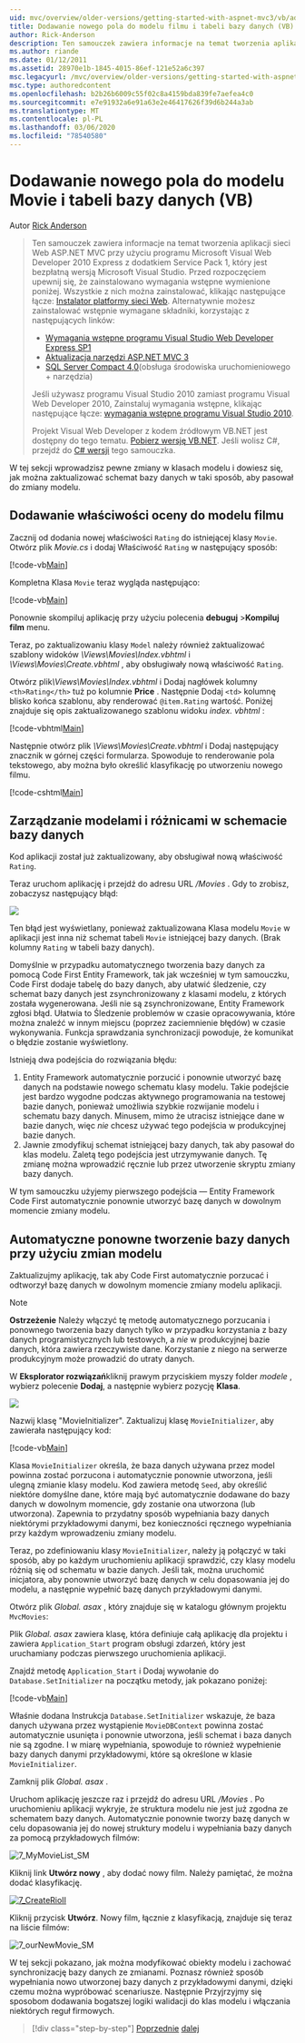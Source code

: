 ```yaml
---
uid: mvc/overview/older-versions/getting-started-with-aspnet-mvc3/vb/adding-a-new-field
title: Dodawanie nowego pola do modelu filmu i tabeli bazy danych (VB) | Microsoft Docs
author: Rick-Anderson
description: Ten samouczek zawiera informacje na temat tworzenia aplikacji sieci Web ASP.NET MVC przy użyciu programu Microsoft Visual Web Developer 2010 Express z dodatkiem Service Pack 1, który jest...
ms.author: riande
ms.date: 01/12/2011
ms.assetid: 28970e1b-1845-4015-86ef-121e52a6c397
msc.legacyurl: /mvc/overview/older-versions/getting-started-with-aspnet-mvc3/vb/adding-a-new-field
msc.type: authoredcontent
ms.openlocfilehash: b2b26b6009c55f02c8a4159bda839fe7aefea4c0
ms.sourcegitcommit: e7e91932a6e91a63e2e46417626f39d6b244a3ab
ms.translationtype: MT
ms.contentlocale: pl-PL
ms.lasthandoff: 03/06/2020
ms.locfileid: "78540580"
---
```

# <a name="adding-a-new-field-to-the-movie-model-and-database-table-vb"></a>Dodawanie nowego pola do modelu Movie i tabeli bazy danych (VB)

Autor [Rick Anderson](https://twitter.com/RickAndMSFT)

> Ten samouczek zawiera informacje na temat tworzenia aplikacji sieci Web ASP.NET MVC przy użyciu programu Microsoft Visual Web Developer 2010 Express z dodatkiem Service Pack 1, który jest bezpłatną wersją Microsoft Visual Studio. Przed rozpoczęciem upewnij się, że zainstalowano wymagania wstępne wymienione poniżej. Wszystkie z nich można zainstalować, klikając następujące łącze: [Instalator platformy sieci Web](https://www.microsoft.com/web/gallery/install.aspx?appid=VWD2010SP1Pack). Alternatywnie możesz zainstalować wstępnie wymagane składniki, korzystając z następujących linków:
> 
> - [Wymagania wstępne programu Visual Studio Web Developer Express SP1](https://www.microsoft.com/web/gallery/install.aspx?appid=VWD2010SP1Pack)
> - [Aktualizacja narzędzi ASP.NET MVC 3](https://www.microsoft.com/web/gallery/install.aspx?appsxml=&amp;appid=MVC3)
> - [SQL Server Compact 4,0](https://www.microsoft.com/web/gallery/install.aspx?appid=SQLCE;SQLCEVSTools_4_0)(obsługa środowiska uruchomieniowego + narzędzia)
> 
> Jeśli używasz programu Visual Studio 2010 zamiast programu Visual Web Developer 2010, Zainstaluj wymagania wstępne, klikając następujące łącze: [wymagania wstępne programu Visual Studio 2010](https://www.microsoft.com/web/gallery/install.aspx?appsxml=&amp;appid=VS2010SP1Pack).
> 
> Projekt Visual Web Developer z kodem źródłowym VB.NET jest dostępny do tego tematu. [Pobierz wersję VB.NET](https://code.msdn.microsoft.com/Introduction-to-MVC-3-10d1b098). Jeśli wolisz C#, przejdź do [ C# wersji](../cs/adding-a-new-field.md) tego samouczka.

W tej sekcji wprowadzisz pewne zmiany w klasach modelu i dowiesz się, jak można zaktualizować schemat bazy danych w taki sposób, aby pasował do zmiany modelu.

## <a name="adding-a-rating-property-to-the-movie-model"></a>Dodawanie właściwości oceny do modelu filmu

Zacznij od dodania nowej właściwości `Rating` do istniejącej klasy `Movie`. Otwórz plik *Movie.cs* i dodaj Właściwość `Rating` w następujący sposób:

[!code-vb[Main](adding-a-new-field/samples/sample1.vb)]

Kompletna Klasa `Movie` teraz wygląda następująco:

[!code-vb[Main](adding-a-new-field/samples/sample2.vb)]

Ponownie skompiluj aplikację przy użyciu polecenia **debuguj** &gt;**Kompiluj film** menu.

Teraz, po zaktualizowaniu klasy `Model` należy również zaktualizować szablony widoków *\Views\Movies\Index.vbhtml* i *\Views\Movies\Create.vbhtml* , aby obsługiwały nową właściwość `Rating`.

Otwórz plik<em>\Views\Movies\Index.vbhtml</em> i Dodaj nagłówek kolumny `<th>Rating</th>` tuż po kolumnie <strong>Price</strong> . Następnie Dodaj `<td>` kolumnę blisko końca szablonu, aby renderować `@item.Rating` wartość. Poniżej znajduje się opis zaktualizowanego szablonu widoku <em>index. vbhtml</em> :

[!code-vbhtml[Main](adding-a-new-field/samples/sample3.vbhtml)]

Następnie otwórz plik *\Views\Movies\Create.vbhtml* i Dodaj następujący znacznik w górnej części formularza. Spowoduje to renderowanie pola tekstowego, aby można było określić klasyfikację po utworzeniu nowego filmu.

[!code-cshtml[Main](adding-a-new-field/samples/sample4.cshtml)]

## <a name="managing-model-and-database-schema-differences"></a>Zarządzanie modelami i różnicami w schemacie bazy danych

Kod aplikacji został już zaktualizowany, aby obsługiwał nową właściwość `Rating`.

Teraz uruchom aplikację i przejdź do adresu URL */Movies* . Gdy to zrobisz, zobaczysz następujący błąd:

![](adding-a-new-field/_static/image1.png)

Ten błąd jest wyświetlany, ponieważ zaktualizowana Klasa modelu `Movie` w aplikacji jest inna niż schemat tabeli `Movie` istniejącej bazy danych. (Brak kolumny `Rating` w tabeli bazy danych).

Domyślnie w przypadku automatycznego tworzenia bazy danych za pomocą Code First Entity Framework, tak jak wcześniej w tym samouczku, Code First dodaje tabelę do bazy danych, aby ułatwić śledzenie, czy schemat bazy danych jest zsynchronizowany z klasami modelu, z których została wygenerowana. Jeśli nie są zsynchronizowane, Entity Framework zgłosi błąd. Ułatwia to Śledzenie problemów w czasie opracowywania, które można znaleźć w innym miejscu (poprzez zaciemnienie błędów) w czasie wykonywania. Funkcja sprawdzania synchronizacji powoduje, że komunikat o błędzie zostanie wyświetlony.

Istnieją dwa podejścia do rozwiązania błędu:

1. Entity Framework automatycznie porzucić i ponownie utworzyć bazę danych na podstawie nowego schematu klasy modelu. Takie podejście jest bardzo wygodne podczas aktywnego programowania na testowej bazie danych, ponieważ umożliwia szybkie rozwijanie modelu i schematu bazy danych. Minusem, mimo że utracisz istniejące dane w bazie danych, więc *nie* chcesz używać tego podejścia w produkcyjnej bazie danych.
2. Jawnie zmodyfikuj schemat istniejącej bazy danych, tak aby pasował do klas modelu. Zaletą tego podejścia jest utrzymywanie danych. Tę zmianę można wprowadzić ręcznie lub przez utworzenie skryptu zmiany bazy danych.

W tym samouczku użyjemy pierwszego podejścia — Entity Framework Code First automatycznie ponownie utworzyć bazę danych w dowolnym momencie zmiany modelu.

## <a name="automatically-re-creating-the-database-on-model-changes"></a>Automatyczne ponowne tworzenie bazy danych przy użyciu zmian modelu

Zaktualizujmy aplikację, tak aby Code First automatycznie porzucać i odtworzył bazę danych w dowolnym momencie zmiany modelu aplikacji.

> [!NOTE] 
> 
> **Ostrzeżenie** Należy włączyć tę metodę automatycznego porzucania i ponownego tworzenia bazy danych tylko w przypadku korzystania z bazy danych programistycznych lub testowych, a *nie* w produkcyjnej bazie danych, która zawiera rzeczywiste dane. Korzystanie z niego na serwerze produkcyjnym może prowadzić do utraty danych.

W **Eksplorator rozwiązań**kliknij prawym przyciskiem myszy folder *modele* , wybierz polecenie **Dodaj**, a następnie wybierz pozycję **Klasa**.

![](adding-a-new-field/_static/image2.png)

Nazwij klasę &quot;MovieInitializer&quot;. Zaktualizuj klasę `MovieInitializer`, aby zawierała następujący kod:

[!code-vb[Main](adding-a-new-field/samples/sample5.vb)]

Klasa `MovieInitializer` określa, że baza danych używana przez model powinna zostać porzucona i automatycznie ponownie utworzona, jeśli ulegną zmianie klasy modelu. Kod zawiera metodę `Seed`, aby określić niektóre domyślne dane, które mają być automatycznie dodawane do bazy danych w dowolnym momencie, gdy zostanie ona utworzona (lub utworzona). Zapewnia to przydatny sposób wypełniania bazy danych niektórymi przykładowymi danymi, bez konieczności ręcznego wypełniania przy każdym wprowadzeniu zmiany modelu.

Teraz, po zdefiniowaniu klasy `MovieInitializer`, należy ją połączyć w taki sposób, aby po każdym uruchomieniu aplikacji sprawdzić, czy klasy modelu różnią się od schematu w bazie danych. Jeśli tak, można uruchomić inicjatora, aby ponownie utworzyć bazę danych w celu dopasowania jej do modelu, a następnie wypełnić bazę danych przykładowymi danymi.

Otwórz plik *Global. asax* , który znajduje się w katalogu głównym projektu `MvcMovies`:

Plik *Global. asax* zawiera klasę, która definiuje całą aplikację dla projektu i zawiera `Application_Start` program obsługi zdarzeń, który jest uruchamiany podczas pierwszego uruchomienia aplikacji.

Znajdź metodę `Application_Start` i Dodaj wywołanie do `Database.SetInitializer` na początku metody, jak pokazano poniżej:

[!code-vb[Main](adding-a-new-field/samples/sample6.vb)]

Właśnie dodana Instrukcja `Database.SetInitializer` wskazuje, że baza danych używana przez wystąpienie `MovieDBContext` powinna zostać automatycznie usunięta i ponownie utworzona, jeśli schemat i baza danych nie są zgodne. I w miarę wypełniania, spowoduje to również wypełnienie bazy danych danymi przykładowymi, które są określone w klasie `MovieInitializer`.

Zamknij plik *Global. asax* .

Uruchom aplikację jeszcze raz i przejdź do adresu URL */Movies* . Po uruchomieniu aplikacji wykryje, że struktura modelu nie jest już zgodna ze schematem bazy danych. Automatycznie ponownie tworzy bazę danych w celu dopasowania jej do nowej struktury modelu i wypełniania bazy danych za pomocą przykładowych filmów:

![7_MyMovieList_SM](adding-a-new-field/_static/image3.png)

Kliknij link **Utwórz nowy** , aby dodać nowy film. Należy pamiętać, że można dodać klasyfikację.

[![7_CreateRioII](adding-a-new-field/_static/image5.png)](adding-a-new-field/_static/image4.png)

Kliknij przycisk **Utwórz**. Nowy film, łącznie z klasyfikacją, znajduje się teraz na liście filmów:

![7_ourNewMovie_SM](adding-a-new-field/_static/image6.png)

W tej sekcji pokazano, jak można modyfikować obiekty modelu i zachować synchronizację bazy danych ze zmianami. Poznasz również sposób wypełniania nowo utworzonej bazy danych z przykładowymi danymi, dzięki czemu można wypróbować scenariusze. Następnie Przyjrzyjmy się sposobom dodawania bogatszej logiki walidacji do klas modelu i włączania niektórych reguł firmowych.

> [!div class="step-by-step"]
> [Poprzednie](examining-the-edit-methods-and-edit-view.md)
> [dalej](adding-validation-to-the-model.md)
